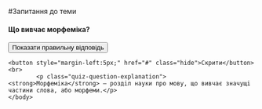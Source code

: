 #Запитання до теми


<body onLoad="hide()">
    <h4 class="question">Що вивчає морфеміка?</h4>
    <body>
    <button style="margin-right:5px;" href="#" class="show">Показати правильну відповідь</button>
    
    <button style="margin-left:5px;" href="#" class="hide">Скрити</button>
    <br>
            <p class="quiz-question-explanation"><strong>Морфемiка</strong> — роздiл науки про мову, що вивчає значущi частини слова, або морфеми.</p>
    </body>
</body>